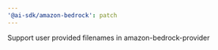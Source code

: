 ```yaml
---
'@ai-sdk/amazon-bedrock': patch
---
```


Support user provided filenames in amazon-bedrock-provider
